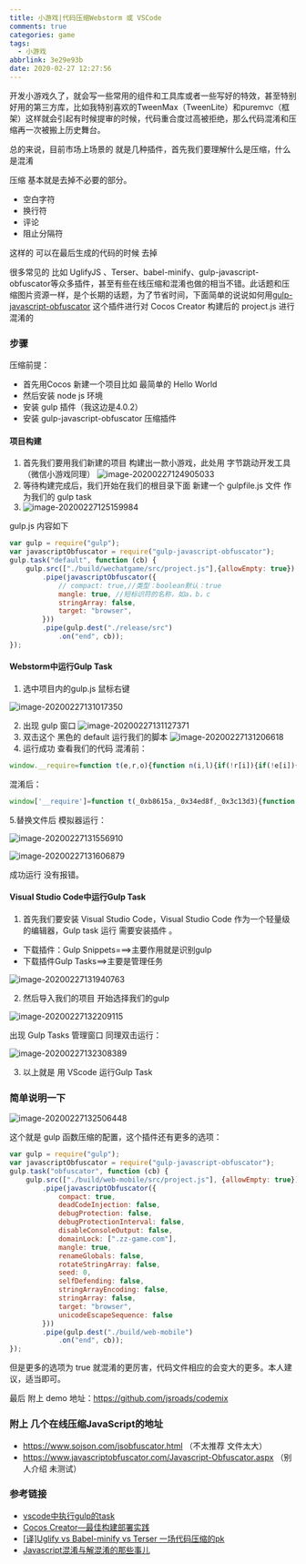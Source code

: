 ```yaml
---
title: 小游戏|代码压缩Webstorm 或 VSCode
comments: true
categories: game
tags:
  - 小游戏
abbrlink: 3e29e93b
date: 2020-02-27 12:27:56
---
```


开发小游戏久了，就会写一些常用的组件和工具库或者一些写好的特效，甚至特别好用的第三方库，比如我特别喜欢的TweenMax（TweenLite）和puremvc（框架）这样就会引起有时候提审的时候，代码重合度过高被拒绝，那么代码混淆和压缩再一次被搬上历史舞台。
<!--more-->
总的来说，目前市场上场景的 就是几种插件，首先我们要理解什么是压缩，什么是混淆

压缩 基本就是去掉不必要的部分。

- 空白字符
- 换行符
- 评论
- 阻止分隔符

这样的 可以在最后生成的代码的时候 去掉

很多常见的 比如 UglifyJS 、Terser、babel-minify、gulp-javascript-obfuscator等众多插件，甚至有些在线压缩和混淆也做的相当不错。此话题和压缩图片资源一样，是个长期的话题，为了节省时间，下面简单的说说如何用[gulp-javascript-obfuscator](https://github.com/javascript-obfuscator/javascript-obfuscator) 这个插件进行对 Cocos Creator 构建后的 project.js 进行混淆的

### 步骤

压缩前提：

- 首先用Cocos 新建一个项目比如 最简单的 Hello World
- 然后安装 node js 环境
- 安装 gulp 插件（我这边是4.0.2）
- 安装 gulp-javascript-obfuscator 压缩插件

#### 项目构建

1. 首先我们要用我们新建的项目 构建出一款小游戏，此处用 字节跳动开发工具（微信小游戏同理）
   ![image-20200227124905033](小游戏-代码压缩Webstorm-或-VSCode/image-20200227124905033.png)
2. 等待构建完成后，我们开始在我们的根目录下面 新建一个 gulpfile.js 文件 作为我们的 gulp task
3. ![image-20200227125159984](小游戏-代码压缩Webstorm-或-VSCode/image-20200227125159984.png)

gulp.js 内容如下

```javascript
var gulp = require("gulp");
var javascriptObfuscator = require("gulp-javascript-obfuscator");
gulp.task("default", function (cb) {
    gulp.src(["./build/wechatgame/src/project.js"],{allowEmpty: true})
        .pipe(javascriptObfuscator({
            // compact: true,//类型：boolean默认：true
            mangle: true, //短标识符的名称，如a，b，c
            stringArray: false,
            target: "browser",
        }))
        .pipe(gulp.dest("./release/src")
            .on("end", cb));
});
```

#### Webstorm中运行Gulp  Task

1. 选中项目内的gulp.js 鼠标右键

![image-20200227131017350](小游戏-代码压缩Webstorm-或-VSCode/image-20200227131017350.png)

2.  出现 gulp 窗口
   ![image-20200227131127371](小游戏-代码压缩Webstorm-或-VSCode/image-20200227131127371.png)
3. 双击这个 黑色的 default 运行我们的脚本
   ![image-20200227131206618](小游戏-代码压缩Webstorm-或-VSCode/image-20200227131206618.png)
4. 运行成功 查看我们的代码
   混淆前：

```javascript
window.__require=function t(e,r,o){function n(i,l){if(!r[i]){if(!e[i]){var u=i.split("/");if(u=u[u.length-1],!e[u]){var f="function"==typeof __require&&__require;if(!l&&f)return f(u,!0);if(c)return c(u,!0);throw new Error("Cannot find module '"+i+"'")}}var p=r[i]={exports:{}};e[i][0].call(p.exports,function(t){return n(e[i][1][t]||t)},p,p.exports,t,e,r,o)}return r[i].exports}for(var c="function"==typeof __require&&__require,i=0;i<o.length;i++)n(o[i]);return n}({Helloworld:[function(t,e,r){"use strict";cc._RF.push(e,"e1b90/rohdEk4SdmmEZANaD","Helloworld");var o=this&&this.__extends||function(){var t=function(e,r){return(t=Object.setPrototypeOf||{__proto__:[]}instanceof Array&&function(t,e){t.__proto__=e}||function(t,e){for(var r in e)e.hasOwnProperty(r)&&(t[r]=e[r])})(e,r)};return function(e,r){function o(){this.constructor=e}t(e,r),e.prototype=null===r?Object.create(r):(o.prototype=r.prototype,new o)}}(),n=this&&this.__decorate||function(t,e,r,o){var n,c=arguments.length,i=c<3?e:null===o?o=Object.getOwnPropertyDescriptor(e,r):o;if("object"==typeof Reflect&&"function"==typeof Reflect.decorate)i=Reflect.decorate(t,e,r,o);else for(var l=t.length-1;l>=0;l--)(n=t[l])&&(i=(c<3?n(i):c>3?n(e,r,i):n(e,r))||i);return c>3&&i&&Object.defineProperty(e,r,i),i};Object.defineProperty(r,"__esModule",{value:!0});var c=cc._decorator,i=c.ccclass,l=c.property,u=function(t){function e(){var e=null!==t&&t.apply(this,arguments)||this;return e.label=null,e.text="hello",e}return o(e,t),e.prototype.start=function(){this.label.string=this.text},n([l(cc.Label)],e.prototype,"label",void 0),n([l],e.prototype,"text",void 0),e=n([i],e)}(cc.Component);r.default=u,cc._RF.pop()},{}]},{},["Helloworld"]);
```

混淆后：

```javascript
window['__require']=function t(_0xb8615a,_0x34ed8f,_0x3c13d3){function _0x45f71b(_0x5f9f56,_0x1e6230){if(!_0x34ed8f[_0x5f9f56]){if(!_0xb8615a[_0x5f9f56]){var _0x365d31=_0x5f9f56['split']('/');if(_0x365d31=_0x365d31[_0x365d31['length']-0x1],!_0xb8615a[_0x365d31]){var _0x7e877d='function'==typeof __require&&__require;if(!_0x1e6230&&_0x7e877d)return _0x7e877d(_0x365d31,!0x0);if(_0x4cbfde)return _0x4cbfde(_0x365d31,!0x0);throw new Error('Cannot\x20find\x20module\x20\x27'+_0x5f9f56+'\x27');}}var _0x12926b=_0x34ed8f[_0x5f9f56]={'exports':{}};_0xb8615a[_0x5f9f56][0x0]['call'](_0x12926b['exports'],function(_0x406eb1){return _0x45f71b(_0xb8615a[_0x5f9f56][0x1][_0x406eb1]||_0x406eb1);},_0x12926b,_0x12926b['exports'],t,_0xb8615a,_0x34ed8f,_0x3c13d3);}return _0x34ed8f[_0x5f9f56]['exports'];}for(var _0x4cbfde='function'==typeof __require&&__require,_0x54b8b0=0x0;_0x54b8b0<_0x3c13d3['length'];_0x54b8b0++)_0x45f71b(_0x3c13d3[_0x54b8b0]);return _0x45f71b;}({'Helloworld':[function(_0x246df9,_0x3b700a,_0x22a66a){'use strict';cc['_RF']['push'](_0x3b700a,'e1b90/rohdEk4SdmmEZANaD','Helloworld');var _0x13840a=this&&this['__extends']||function(){var _0x4de8f0=function(_0x4e9a12,_0x47e3c3){return(_0x4de8f0=Object['setPrototypeOf']||{'__proto__':[]}instanceof Array&&function(_0x1e86d7,_0x3ff343){_0x1e86d7['__proto__']=_0x3ff343;}||function(_0x4537f2,_0x496368){for(var _0x4db7a3 in _0x496368)_0x496368['hasOwnProperty'](_0x4db7a3)&&(_0x4537f2[_0x4db7a3]=_0x496368[_0x4db7a3]);})(_0x4e9a12,_0x47e3c3);};return function(_0x589dcb,_0x2a7d9e){function _0x32aa1a(){this['constructor']=_0x589dcb;}_0x4de8f0(_0x589dcb,_0x2a7d9e),_0x589dcb['prototype']=null===_0x2a7d9e?Object['create'](_0x2a7d9e):(_0x32aa1a['prototype']=_0x2a7d9e['prototype'],new _0x32aa1a());};}(),_0x4a1fad=this&&this['__decorate']||function(_0x24e01e,_0x4b486f,_0x3604dd,_0x55da47){var _0x177a46,_0x3c5734=arguments['length'],_0x321086=_0x3c5734<0x3?_0x4b486f:null===_0x55da47?_0x55da47=Object['getOwnPropertyDescriptor'](_0x4b486f,_0x3604dd):_0x55da47;if('object'==typeof Reflect&&'function'==typeof Reflect['decorate'])_0x321086=Reflect['decorate'](_0x24e01e,_0x4b486f,_0x3604dd,_0x55da47);else for(var _0xc0b4c2=_0x24e01e['length']-0x1;_0xc0b4c2>=0x0;_0xc0b4c2--)(_0x177a46=_0x24e01e[_0xc0b4c2])&&(_0x321086=(_0x3c5734<0x3?_0x177a46(_0x321086):_0x3c5734>0x3?_0x177a46(_0x4b486f,_0x3604dd,_0x321086):_0x177a46(_0x4b486f,_0x3604dd))||_0x321086);return _0x3c5734>0x3&&_0x321086&&Object['defineProperty'](_0x4b486f,_0x3604dd,_0x321086),_0x321086;};Object['defineProperty'](_0x22a66a,'__esModule',{'value':!0x0});var _0x5f2d0e=cc['_decorator'],_0x215807=_0x5f2d0e['ccclass'],_0x21fa83=_0x5f2d0e['property'],_0x166402=function(_0x329cc9){function _0x2266a3(){var _0x5320ac=null!==_0x329cc9&&_0x329cc9['apply'](this,arguments)||this;return _0x5320ac['label']=null,_0x5320ac['text']='hello',_0x5320ac;}return _0x13840a(_0x2266a3,_0x329cc9),_0x2266a3['prototype']['start']=function(){this['label']['string']=this['text'];},_0x4a1fad([_0x21fa83(cc['Label'])],_0x2266a3['prototype'],'label',void 0x0),_0x4a1fad([_0x21fa83],_0x2266a3['prototype'],'text',void 0x0),_0x2266a3=_0x4a1fad([_0x215807],_0x2266a3);}(cc['Component']);_0x22a66a['default']=_0x166402,cc['_RF']['pop']();},{}]},{},['Helloworld']);
```

5.替换文件后 模拟器运行：

![image-20200227131556910](小游戏-代码压缩Webstorm-或-VSCode/image-20200227131556910.png)

![image-20200227131606879](小游戏-代码压缩Webstorm-或-VSCode/image-20200227131606879.png)

成功运行 没有报错。

#### Visual Studio Code中运行Gulp  Task

1. 首先我们要安装 Visual Studio Code，Visual Studio Code 作为一个轻量级的编辑器，Gulp task 运行 需要安装插件 。

- 下载插件：Gulp Snippets===>主要作用就是识别gulp 
- 下载插件Gulp Tasks==>主要是管理任务

![image-20200227131940763](小游戏-代码压缩Webstorm-或-VSCode/image-20200227131940763.png)



2. 然后导入我们的项目 开始选择我们的gulp

![image-20200227132209115](小游戏-代码压缩Webstorm-或-VSCode/image-20200227132209115.png)

出现 Gulp Tasks 管理窗口 同理双击运行：

![image-20200227132308389](小游戏-代码压缩Webstorm-或-VSCode/image-20200227132308389.png)

3. 以上就是 用 VScode 运行Gulp Task

### 简单说明一下

![image-20200227132506448](小游戏-代码压缩Webstorm-或-VSCode/image-20200227132506448.png)

这个就是 gulp 函数压缩的配置，这个插件还有更多的选项：

```javascript
var gulp = require("gulp");
var javascriptObfuscator = require("gulp-javascript-obfuscator");
gulp.task("obfuscator", function (cb) {
    gulp.src(["./build/web-mobile/src/project.js"], {allowEmpty: true})
        .pipe(javascriptObfuscator({
            compact: true,
            deadCodeInjection: false,
            debugProtection: false,
            debugProtectionInterval: false,
            disableConsoleOutput: false,
            domainLock: [".zz-game.com"],
            mangle: true,
            renameGlobals: false,
            rotateStringArray: false,
            seed: 0,
            selfDefending: false,
            stringArrayEncoding: false,
            stringArray: false,
            target: "browser",
            unicodeEscapeSequence: false
        }))
        .pipe(gulp.dest("./build/web-mobile")
            .on("end", cb));
});
```

但是更多的选项为 true 就混淆的更厉害，代码文件相应的会变大的更多。本人建议，适当即可。

最后 附上 demo 地址：https://github.com/jsroads/codemix

### 附上 几个在线压缩JavaScript的地址

- https://www.sojson.com/jsobfuscator.html （不太推荐 文件太大）
- https://www.javascriptobfuscator.com/Javascript-Obfuscator.aspx  （别人介绍 未测试）

### 参考链接

- [vscode中执行gulp的task](https://juejin.im/post/5b44957b6fb9a04fae20f06e)
- [Cocos Creator—最佳构建部署实践](https://segmentfault.com/a/1190000012424893)
- [[译]Uglify vs Babel-minify vs Terser 一场代码压缩的pk](https://juejin.im/post/5d6cd666e51d4561cb5ddee6)
- [Javascript混淆与解混淆的那些事儿](http://blog.w3cub.com/blog/2019/04/01/js-confusion/)